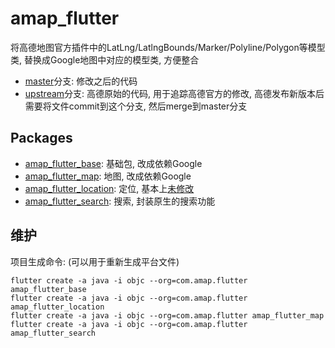 # amap_flutter

将高德地图官方插件中的LatLng/LatlngBounds/Marker/Polyline/Polygon等模型类, 替换成Google地图中对应的模型类, 方便整合

- [master](https://github.com/ipcjs/amap_flutter/tree/master)分支: 修改之后的代码
- [upstream](https://github.com/ipcjs/amap_flutter/tree/upstream)分支: 高德原始的代码, 用于追踪高德官方的修改, 高德发布新版本后需要将文件commit到这个分支, 然后merge到master分支  

## Packages

- [amap_flutter_base](amap_flutter_base): 基础包, 改成依赖Google
- [amap_flutter_map](amap_flutter_map): 地图, 改成依赖Google
- [amap_flutter_location](amap_flutter_location): 定位, 基本上[未修改](https://github.com/ipcjs/amap_flutter/commits/master/amap_flutter_location)
- [amap_flutter_search](amap_flutter_search): 搜索, 封装原生的搜索功能

## 维护

项目生成命令: (可以用于重新生成平台文件)

```shell
flutter create -a java -i objc --org=com.amap.flutter amap_flutter_base
flutter create -a java -i objc --org=com.amap.flutter amap_flutter_location
flutter create -a java -i objc --org=com.amap.flutter amap_flutter_map
flutter create -a java -i objc --org=com.amap.flutter amap_flutter_search
```
